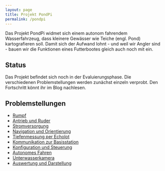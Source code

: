 ```yaml
---
layout: page
title: Projekt PondPi
permalink: /pondpi
---
```


Das Projekt PondPi widmet sich einem autonom fahrendem Wasserfahrzeug, dass kleinere Gewässer wie Teiche (engl. Pond) kartografieren soll. Damit sich der Aufwand lohnt - und weil wir Angler sind - bauen wir die Funktionen eines Futterbootes gleich auch noch mit ein.

## Status

Das Projekt befindet sich noch in der Evaluierungsphase. Die verschiedenen Problemstellungen werden zunächst einzeln verprobt. Den Fortschritt könnt ihr im Blog nachlesen.

## Problemstellungen

* [Rumpf](/pondpi/rumpf)
* [Antrieb und Ruder](/pondpi/antrieb-und-ruder/)
* [Stromversorgung](/pondpi/stromversorgung/)
* [Navigation und Orientierung](/pondpi/navigation-und-orientierung/)
* [Tiefenmessung per Echolot](/pondpi/tiefenmessung-per-echolot/)
* [Kommunikation zur Basisstation](/pondpi/kommunikation-zur-basisstation/)
* [Konfiguration und Steuerung](/pondpi/konfiguration-und-steuerung/)
* [Autonomes Fahren](/pondpi/autonomes-fahren/)
* [Unterwasserkamera](/pondpi/unterwasserkamera/)
* [Auswertung und Darstellung](/pondpi/auswertung-und-darstellung/)
